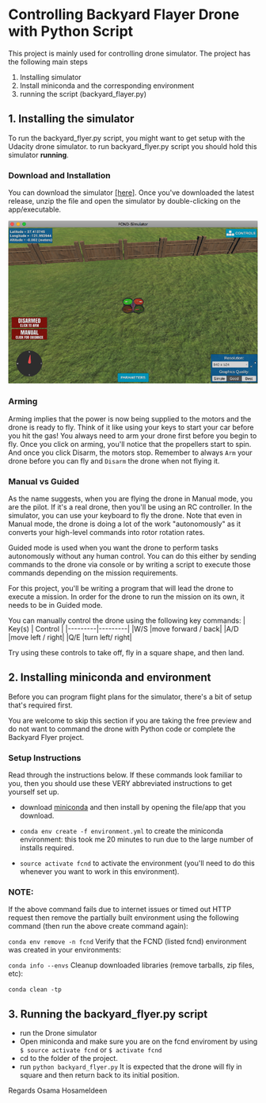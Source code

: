 # Controlling Backyard Flayer Drone with Python Script
This project is mainly used for controlling drone simulator. The project has the following main steps
1. Installing simulator
2. Install miniconda and the corresponding environment
3. running the script (backyard_flayer.py)

## 1. Installing the simulator
To run the backyard_flyer.py script, you might want to get setup with the Udacity drone simulator. to run backyard_flyer.py script you should hold this simulator **running**.

### Download and Installation
You can download the simulator [[here]](https://github.com/udacity/FCND-Simulator-Releases/releases).
Once you've downloaded the latest release, unzip the file and open the simulator by double-clicking on the app/executable.

![](https://github.com/mohandesosama/Backyard-Flayer/blob/master/docs/screen-shot-2018-01-19-at-2.41.57-pm.png)

### Arming
Arming implies that the power is now being supplied to the motors and the drone is ready to fly. Think of it like using your keys to start your car before you hit the gas! You always need to arm your drone first before you begin to fly. Once you click on arming, you'll notice that the propellers start to spin. And once you click Disarm, the motors stop. Remember to always `Arm` your drone before you can fly and `Disarm` the drone when not flying it.

### Manual vs Guided
As the name suggests, when you are flying the drone in Manual mode, you are the pilot. If it's a real drone, then you'll be using an RC controller. In the simulator, you can use your keyboard to fly the drone. Note that even in Manual mode, the drone is doing a lot of the work "autonomously" as it converts your high-level commands into rotor rotation rates.

Guided mode is used when you want the drone to perform tasks autonomously without any human control. You can do this either by sending commands to the drone via console or by writing a script to execute those commands depending on the mission requirements.

For this project, you'll be writing a program that will lead the drone to execute a mission. In order for the drone to run the mission on its own, it needs to be in Guided mode.

You can manually control the drone using the following key commands:
| Key(s)	| Control |
|---------|---------|
|W/S	|move forward / back|
|A/D	|move left / right|
|Q/E	|turn left/ right|

Try using these controls to take off, fly in a square shape, and then land.

## 2. Installing miniconda and environment
Before you can program flight plans for the simulator, there's a bit of setup that's required first.

You are welcome to skip this section if you are taking the free preview and do not want to command the drone with Python code or complete the Backyard Flyer project.

### Setup Instructions 
Read through the instructions below. If these commands look familiar to you, then you should use these VERY abbreviated instructions to get yourself set up.

* download [miniconda](https://conda.io/miniconda.html) and then install by opening the file/app that you download.

* `conda env create -f environment.yml` to create the miniconda environment: this took me 20 minutes to run due to the large number of installs required.

* `source activate fcnd` to activate the environment (you'll need to do this whenever you want to work in this environment).

### NOTE: 
If the above command fails due to internet issues or timed out HTTP request then remove the partially built environment using the following command (then run the above create command again):

`conda env remove -n fcnd`
Verify that the FCND (listed fcnd) environment was created in your environments:

`conda info --envs`
Cleanup downloaded libraries (remove tarballs, zip files, etc):

`conda clean -tp`

## 3. Running the backyard_flyer.py script
* run the Drone simulator 
* Open miniconda and make sure you are on the fcnd enviroment by using 
`$ source activate fcnd`
or
`$ activate fcnd`
* cd to the folder of the project. 
* run `python backyard_flyer.py`
It is expected that the drone will fly in square and then return back to its initial position. 

Regards
Osama Hosameldeen

